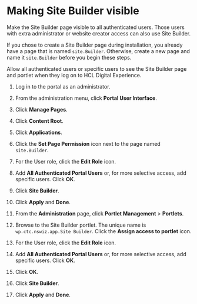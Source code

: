 # Making Site Builder visible

Make the Site Builder page visible to all authenticated users. Those users with extra administrator or website creator access can also use Site Builder.

If you chose to create a Site Builder page during installation, you already have a page that is named `site.Builder`. Otherwise, create a new page and name it `site.Builder` before you begin these steps.

Allow all authenticated users or specific users to see the Site Builder page and portlet when they log on to HCL Digital Experience.

1.  Log in to the portal as an administrator.

2.  From the administration menu, click **Portal User Interface**.

3.  Click **Manage Pages**.

4.  Click **Content Root**.

5.  Click **Applications**.

6.  Click the **Set Page Permission** icon next to the page named `site.Builder`.

7.  For the User role, click the **Edit Role** icon.

8.  Add **All Authenticated Portal Users** or, for more selective access, add specific users. Click **OK**.

9.  Click **Site Builder**.

10. Click **Apply** and **Done**.

11. From the **Administration** page, click **Portlet Management** \> **Portlets**.

12. Browse to the Site Builder portlet. The unique name is `wp.ctc.nswiz.app.Site Builder`. Click the **Assign access to portlet** icon.

13. For the User role, click the **Edit Role** icon.

14. Add **All Authenticated Portal Users** or, for more selective access, add specific users. Click **OK**.

15. Click **OK**.

16. Click **Site Builder**.

17. Click **Apply** and **Done**.



